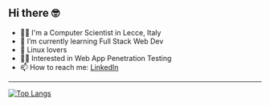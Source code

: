 ## Hi there 🤓

<!--
**ningia92/ningia92** is a ✨ _special_ ✨ repository because its `README.md` (this file) appears on your GitHub profile.
-->

- 👨‍💻 I'm a Computer Scientist in Lecce, Italy
- 🌱 I’m currently learning Full Stack Web Dev
- 🐧 Linux lovers
- 🕵️‍♂️ Interested in Web App Penetration Testing
- 📫 How to reach me: [LinkedIn](https://www.linkedin.com/in/gian-marco-ninno-37b26b283/)
  
-------------------------------------------------------

[![Top Langs](https://github-readme-stats.vercel.app/api/top-langs/?username=ningia92&layout=compact)](https://github.com/ningia92/github-readme-stats)
